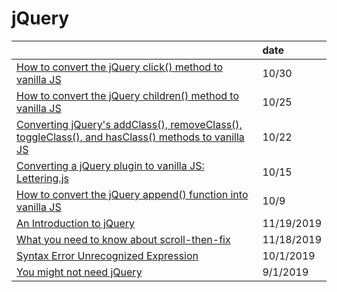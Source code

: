 # jQuery

|  | date |
| :--- | :--- |
| [How to convert the jQuery click\(\) method to vanilla JS](https://gomakethings.com/how-to-convert-the-jquery-click-method-to-vanilla-js/) | 10/30 |
| [How to convert the jQuery children\(\) method to vanilla JS](https://gomakethings.com/how-to-convert-the-jquery-children-method-to-vanilla-js/) | 10/25 |
| [Converting jQuery's addClass\(\), removeClass\(\), toggleClass\(\), and hasClass\(\) methods to vanilla JS](https://gomakethings.com/converting-jquerys-addclass-removeclass-toggleclass-and-hasclass-methods-to-vanilla-js/) | 10/22 |
| [Converting a jQuery plugin to vanilla JS: Lettering.js](https://gomakethings.com/converting-a-jquery-plugin-to-vanilla-js-lettering.js/) | 10/15 |
| [How to convert the jQuery append\(\) function into vanilla JS](https://gomakethings.com/how-to-convert-the-jquery-append-function-into-vanilla-js/) | 10/9 |
| [An Introduction to jQuery](https://itnext.io/an-introduction-to-jquery-53d821e13153) | 11/19/2019 |
| [What you need to know about scroll-then-fix](https://medium.com/@christinagreene5/what-you-need-to-know-about-scroll-then-fix-17ce50364c15) | 11/18/2019 |
| [Syntax Error Unrecognized Expression](https://www.kevinleary.net/jquery-syntax-error-unrecognized-expression/) | 10/1/2019 |
| [You might not need jQuery](http://youmightnotneedjquery.com/) | 9/1/2019 |


